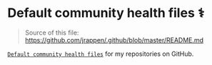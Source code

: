 # Default community health files ⚕️

> Source of this file: <https://github.com/jrappen/.github/blob/master/README.md>

[`Default community health files`](https://help.github.com/en/github/building-a-strong-community/creating-a-default-community-health-file) for my repositories on GitHub.
